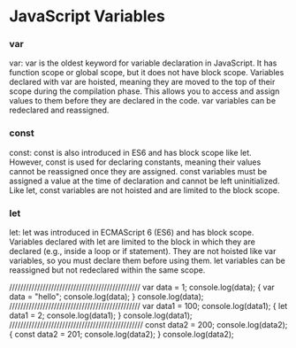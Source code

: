 # JavaScript Variables

### var

var: var is the oldest keyword for variable declaration in JavaScript. It has function scope or global scope, but it does not have block scope. Variables declared with var are hoisted, meaning they are moved to the top of their scope during the compilation phase. This allows you to access and assign values to them before they are declared in the code. var variables can be redeclared and reassigned.

### const

const: const is also introduced in ES6 and has block scope like let. However, const is used for declaring constants, meaning their values cannot be reassigned once they are assigned. const variables must be assigned a value at the time of declaration and cannot be left uninitialized. Like let, const variables are not hoisted and are limited to the block scope.

### let

let: let was introduced in ECMAScript 6 (ES6) and has block scope. Variables declared with let are limited to the block in which they are declared (e.g., inside a loop or if statement). They are not hoisted like var variables, so you must declare them before using them. let variables can be reassigned but not redeclared within the same scope.

///////////////////////////////////////////////
var data = 1;
console.log(data);
{
    var data = "hello";
    console.log(data);
}
console.log(data);
///////////////////////////////////////////////
var data1 = 100;
console.log(data1);
{
    let data1 = 2;
    console.log(data1);
}
console.log(data1);
////////////////////////////////////////////////
const data2 = 200;
console.log(data2);
{
    const data2 = 201;
    console.log(data2);
}
console.log(data2);
